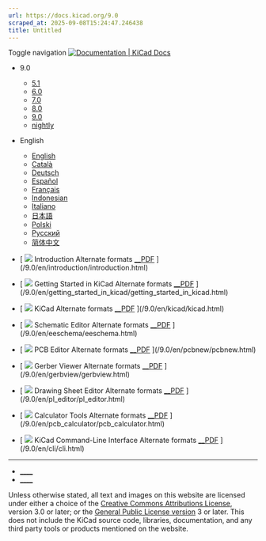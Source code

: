 ```yaml
---
url: https://docs.kicad.org/9.0
scraped_at: 2025-09-08T15:24:47.246438
title: Untitled
---
```


Toggle navigation [ ![Documentation | KiCad](/img/kicad_logo_small.png) Docs ](/)

  * 9.0 
    * [ 5.1 ](/5.1)
    * [ 6.0 ](/6.0)
    * [ 7.0 ](/7.0)
    * [ 8.0 ](/8.0)
    * [ 9.0 ](/9.0)
    * [ nightly ](/master)
  * English 
    * [ English ](/9.0/en)
    * [ Català ](/9.0/ca)
    * [ Deutsch ](/9.0/de)
    * [ Español ](/9.0/es)
    * [ Français ](/9.0/fr)
    * [ Indonesian ](/9.0/id)
    * [ Italiano ](/9.0/it)
    * [ 日本語 ](/9.0/ja)
    * [ Polski ](/9.0/pl)
    * [ Русский ](/9.0/ru)
    * [ 简体中文 ](/9.0/zh)

  * [ ![](/img/guide-icons/placeholder.png) Introduction Alternate formats [__PDF](/9.0/en/introduction/introduction.pdf) ](/9.0/en/introduction/introduction.html)
  * [ ![](/img/guide-icons/placeholder.png) Getting Started in KiCad Alternate formats [__PDF](/9.0/en/getting_started_in_kicad/getting_started_in_kicad.pdf) ](/9.0/en/getting_started_in_kicad/getting_started_in_kicad.html)
  * [ ![](/img/guide-icons/kicad.png) KiCad Alternate formats [__PDF](/9.0/en/kicad/kicad.pdf) ](/9.0/en/kicad/kicad.html)
  * [ ![](/img/guide-icons/eeschema.png) Schematic Editor Alternate formats [__PDF](/9.0/en/eeschema/eeschema.pdf) ](/9.0/en/eeschema/eeschema.html)
  * [ ![](/img/guide-icons/pcbnew.png) PCB Editor Alternate formats [__PDF](/9.0/en/pcbnew/pcbnew.pdf) ](/9.0/en/pcbnew/pcbnew.html)
  * [ ![](/img/guide-icons/gerbview.png) Gerber Viewer Alternate formats [__PDF](/9.0/en/gerbview/gerbview.pdf) ](/9.0/en/gerbview/gerbview.html)
  * [ ![](/img/guide-icons/pl_editor.png) Drawing Sheet Editor Alternate formats [__PDF](/9.0/en/pl_editor/pl_editor.pdf) ](/9.0/en/pl_editor/pl_editor.html)
  * [ ![](/img/guide-icons/pcb_calculator.png) Calculator Tools Alternate formats [__PDF](/9.0/en/pcb_calculator/pcb_calculator.pdf) ](/9.0/en/pcb_calculator/pcb_calculator.html)
  * [ ![](/img/guide-icons/placeholder.png) KiCad Command-Line Interface Alternate formats [__PDF](/9.0/en/cli/cli.pdf) ](/9.0/en/cli/cli.html)

* * *

  * [ ____ ](https://forum.kicad.info/)
  * [ ____ ](https://gitlab.com/kicad)

Unless otherwise stated, all text and images on this website are licensed
under either a choice of the [Creative Commons Attributions
License](/about/licenses/#_creative_commons_attribution_3_0_unported), version
3.0 or later; or the [General Public License
version](/about/licenses/#_gnu_general_public_license_v3) 3 or later. This
does not include the KiCad source code, libraries, documentation, and any
third party tools or products mentioned on the website.

